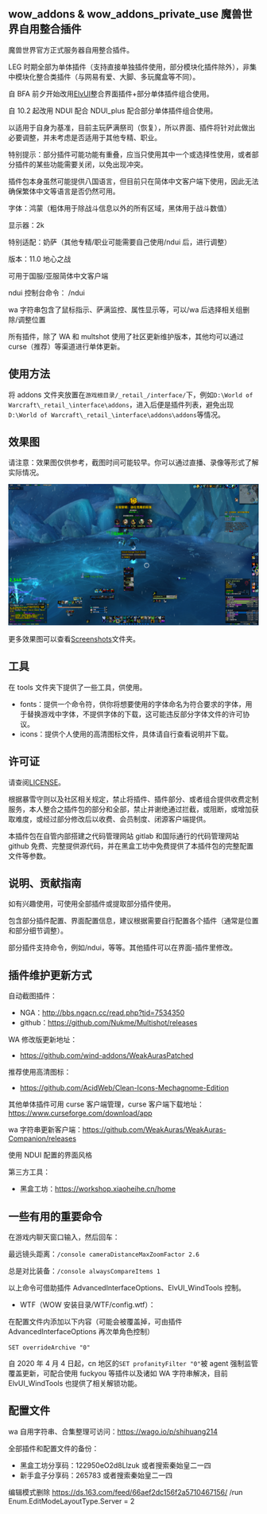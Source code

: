 ## wow_addons & wow_addons_private_use 魔兽世界自用整合插件

魔兽世界官方正式服务器自用整合插件。

LEG 时期全部为单体插件（支持直接单独插件使用，部分模块化插件除外），非集中模块化整合类插件（与网易有爱、大脚、多玩魔盒等不同）。

自 BFA 前夕开始改用[ElvUI](https://www.tukui.org/download.php?ui=elvui&changelog)整合界面插件+部分单体插件组合使用。

自 10.2 起改用 NDUI 配合 NDUI_plus 配合部分单体插件组合使用。

以适用于自身为基准，目前主玩萨满祭司（恢复），所以界面、插件将针对此做出必要调整，并未考虑是否适用于其他专精、职业。

特别提示：部分插件可能功能有重叠，应当只使用其中一个或选择性使用，或者部分插件的某些功能需要关闭，以免出现冲突。

插件包本身虽然可能提供八国语言，但目前只在简体中文客户端下使用，因此无法确保繁体中文等语言是否仍然可用。

字体：鸿蒙（粗体用于除战斗信息以外的所有区域，黑体用于战斗数值）

显示器：2k

特别适配：奶萨（其他专精/职业可能需要自己使用/ndui 后，进行调整）

版本：11.0 地心之战

可用于国服/亚服简体中文客户端

ndui 控制台命令： /ndui

wa 字符串包含了鼠标指示、萨满监控、属性显示等，可以/wa 后选择相关组删除/调整位置

所有插件，除了 WA 和 multshot 使用了社区更新维护版本，其他均可以通过 curse（推荐）等渠道进行单体更新。

## 使用方法

将 addons 文件夹放置在`游戏根目录/_retail_/interface/`下，例如`D:\World of Warcraft\_retail_\interface\addons`，进入后便是插件列表，避免出现`D:\World of Warcraft\_retail_\interface\addons\addons`等情况。

## 效果图

请注意：效果图仅供参考，截图时间可能较早。你可以通过直播、录像等形式了解实际情况。

![screen](./Screenshots/WoWScrnShot_120623_150202.jpg)

更多效果图可以查看[Screenshots](./Screenshots/)文件夹。

## 工具

在 tools 文件夹下提供了一些工具，供使用。

- fonts：提供一个命令符，供你将想要使用的字体命名为符合要求的字体，用于替换游戏中字体，不提供字体的下载，这可能违反部分字体文件的许可协议。
- icons：提供个人使用的高清图标文件，具体请自行查看说明并下载。

## 许可证

请查阅[LICENSE](LICENSE)。

根据暴雪守则以及社区相关规定，禁止将插件、插件部分、或者组合提供收费定制服务，本人整合之插件包的部分和全部，禁止并谢绝通过拦截，或阻断，或增加获取难度，或经过部分修改后以收费、会员制度、闭源客户端提供。

本插件包在自管内部搭建之代码管理网站 gitlab 和国际通行的代码管理网站 github 免费、完整提供源代码，并在黑盒工坊中免费提供了本插件包的完整配置文件等参数。

## 说明、贡献指南

如有兴趣使用，可使用全部插件或提取部分插件使用。

包含部分插件配置、界面配置信息，建议根据需要自行配置各个插件（通常是位置和部分细节调整）。

部分插件支持命令，例如/ndui，等等。其他插件可以在界面-插件里修改。

## 插件维护更新方式

自动截图插件：

- NGA：http://bbs.ngacn.cc/read.php?tid=7534350
- github：https://github.com/Nukme/Multishot/releases

WA 修改版更新地址：

- https://github.com/wind-addons/WeakAurasPatched

推荐使用高清图标：

- https://github.com/AcidWeb/Clean-Icons-Mechagnome-Edition

其他单体插件可用 curse 客户端管理，curse 客户端下载地址：https://www.curseforge.com/download/app

wa 字符串更新客户端：https://github.com/WeakAuras/WeakAuras-Companion/releases

使用 NDUI 配置的界面风格

第三方工具：

- 黑盒工坊：https://workshop.xiaoheihe.cn/home

## 一些有用的重要命令

在游戏内聊天窗口输入，然后回车：

最远镜头距离：`/console cameraDistanceMaxZoomFactor 2.6`

总是对比装备：`/console alwaysCompareItems 1`

以上命令可借助插件 AdvancedInterfaceOptions、ElvUI_WindTools 控制。

- WTF（WOW 安装目录/WTF/config.wtf）：

在配置文件内添加以下内容（可能会被覆盖掉，可由插件 AdvancedInterfaceOptions 再次单角色控制）

```
SET overrideArchive "0"
```

自 2020 年 4 月 4 日起，cn 地区的`SET profanityFilter "0"`被 agent 强制监管覆盖更新，可配合使用 fuckyou 等插件以及诸如 WA 字符串解决，目前 ElvUI_WindTools 也提供了相关解锁功能。

## 配置文件

wa 自用字符串、合集整理可访问：https://wago.io/p/shihuang214

全部插件和配置文件的备份：

- 黑盒工坊分享码：122950eO2d8Llzuk 或者搜索秦始皇二一四
- 新手盒子分享码：265783 或者搜索秦始皇二一四

编辑模式删除
https://ds.163.com/feed/66aef2dc156f2a5710467156/
/run Enum.EditModeLayoutType.Server = 2
